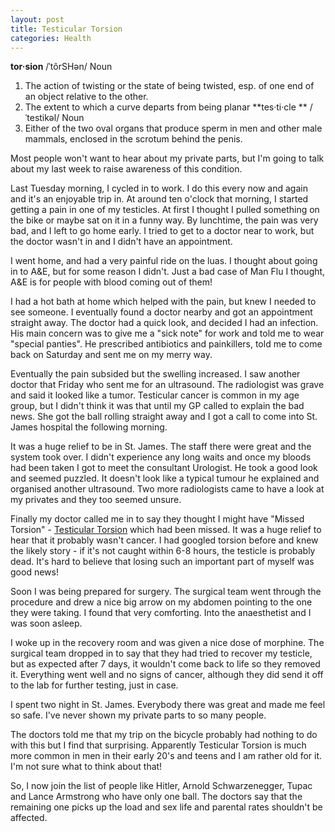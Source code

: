```yaml
---
layout: post
title: Testicular Torsion
categories: Health
---
```


**tor·sion**  /ˈtôrSHən/
Noun
1.  The action of twisting or the state of being twisted, esp. of one end of an object relative to the other.
2.  The extent to which a curve departs from being planar
**tes·ti·cle ** /ˈtestikəl/
Noun
1.  Either of the two oval organs that produce sperm in men and other male mammals, enclosed in the scrotum behind the penis.

Most people won't want to hear about my private parts, but I'm going to talk about my last week to raise awareness of this condition.

Last Tuesday morning, I cycled in to work. I do this every now and again and it's an enjoyable trip in. At around ten o'clock that morning, I started getting a pain in one of my testicles. At first I thought I pulled something on the bike or maybe sat on it in a funny way. By lunchtime, the pain was very bad, and I left to go home early. I tried to get to a doctor near to work, but the doctor wasn't in and I didn't have an appointment.

I went home, and had a very painful ride on the luas. I thought about going in to A&amp;E, but for some reason I didn't. Just a bad case of Man Flu I thought, A&amp;E is for people with blood coming out of them!

I had a hot bath at home which helped with the pain, but knew I needed to see someone. I eventually found a doctor nearby and got an appointment straight away. The doctor had a quick look, and decided I had an infection. His main concern was to give me a "sick note" for work and told me to wear "special panties". He prescribed antibiotics and painkillers, told me to come back on Saturday and sent me on my merry way.

Eventually the pain subsided but the swelling increased. I saw another doctor that Friday who sent me for an ultrasound. The radiologist was grave and said it looked like a tumor. Testicular cancer is common in my age group, but I didn't think it was that until my GP called to explain the bad news. She got the ball rolling straight away and I got a call to come into St. James hospital the following morning.

It was a huge relief to be in St. James. The staff there were great and the system took over. I didn't experience any long waits and once my bloods had been taken I got to meet the consultant Urologist. He took a good look and seemed puzzled. It doesn't look like a typical tumour he explained and organised another ultrasound. Two more radiologists came to have a look at my privates and they too seemed unsure.

Finally my doctor called me in to say they thought I might have "Missed Torsion" - [Testicular Torsion](http://en.wikipedia.org/wiki/Testicular_torsion) which had been missed. It was a huge relief to hear that it probably wasn't cancer. I had googled torsion before and knew the likely story - if it's not caught within 6-8 hours, the testicle is probably dead. It's hard to believe that losing such an important part of myself was good news!

Soon I was being prepared for surgery. The surgical team went through the procedure and drew a nice big arrow on my abdomen pointing to the one they were taking. I found that very comforting. Into the anaesthetist and I was soon asleep.

I woke up in the recovery room and was given a nice dose of morphine. The surgical team dropped in to say that they had tried to recover my testicle, but as expected after 7 days, it wouldn't come back to life so they removed it. Everything went well and no signs of cancer, although they did send it off to the lab for further testing, just in case.

I spent two night in St. James. Everybody there was great and made me feel so safe. I've never shown my private parts to so many people.

The doctors told me that my trip on the bicycle probably had nothing to do with this but I find that surprising. Apparently Testicular Torsion is much more common in men in their early 20's and teens and I am rather old for it. I'm not sure what to think about that!

So, I now join the list of people like Hitler, Arnold Schwarzenegger, Tupac and Lance Armstrong who have only one ball. The doctors say that the remaining one picks up the load and sex life and parental rates shouldn't be affected.